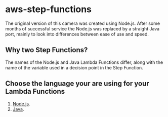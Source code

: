 # aws-step-functions

The original version of this camera was created using Node.js.  After some months of successful service the Node.js was replaced by a straight Java port, mainly to look into differences between ease of use and speed.

## Why two Step Functions?

The names of the Node.js and Java Lambda Functions differ, along with the name of the variable used in a decision point in the Step Function.  

## Choose the language your are using for your Lambda Functions

1. [Node.js](https://github.com/markwest1972/smart-security-camera/tree/master/aws-step-functions/nodejs).
2. [Java](https://github.com/markwest1972/smart-security-camera/tree/master/aws-step-functions/java).
